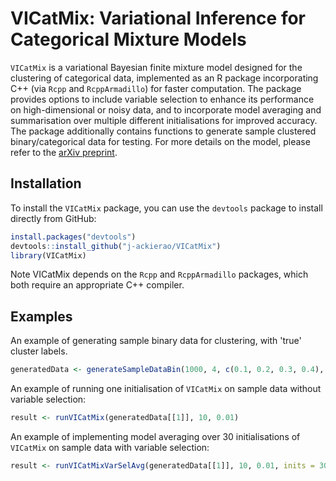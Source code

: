 # VICatMix: Variational Inference for Categorical Mixture Models

`VICatMix` is a variational Bayesian finite mixture model designed for the clustering of categorical data, implemented as an R package incorporating C++ (via `Rcpp` and `RcppArmadillo`) for faster computation. The package provides options to include variable selection to enhance its performance on high-dimensional or noisy data, and to incorporate model averaging and summarisation over multiple different initialisations for improved accuracy. The package additionally contains functions to generate sample clustered binary/categorical data for testing. For more details on the model, please refer to the [arXiv preprint](https://arxiv.org/abs/2406.16227).

## Installation
To install the `VICatMix` package, you can use the `devtools` package to install directly from GitHub:
```R
install.packages("devtools")
devtools::install_github("j-ackierao/VICatMix")
library(VICatMix)
```

Note VICatMix depends on the `Rcpp` and `RcppArmadillo` packages, which both require an appropriate C++ compiler.

## Examples
An example of generating sample binary data for clustering, with 'true' cluster labels.
```R
generatedData <- generateSampleDataBin(1000, 4, c(0.1, 0.2, 0.3, 0.4), 100, 0)
```
An example of running one initialisation of `VICatMix` on sample data without variable selection:
```R
result <- runVICatMix(generatedData[[1]], 10, 0.01) 
```
An example of implementing model averaging over 30 initialisations of `VICatMix` on sample data with variable selection:
```R
result <- runVICatMixVarSelAvg(generatedData[[1]], 10, 0.01, inits = 30)
```
